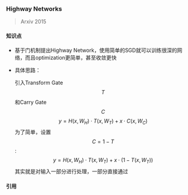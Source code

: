 ### Highway Networks

> Arxiv 2015

#### 知识点

- 基于门机制提出Highway Network，使用简单的SGD就可以训练很深的网络，而且optimization更简单，甚至收敛更快

- 具体思路：

  引入Transform Gate $$T$$和Carry Gate $$C$$
  $$
  y = H(x, W_H) \cdot T(x, W_T) + x \cdot C(x, W_C)
  $$
  为了简单，设置 $$C = 1 - T$$:
  $$
  y = H(x, W_H) \cdot T(x, W_T) + x \cdot (1 - T(x, W_T))
  $$
  其实就是对输入一部分进行处理，一部分直接通过

#### 引用